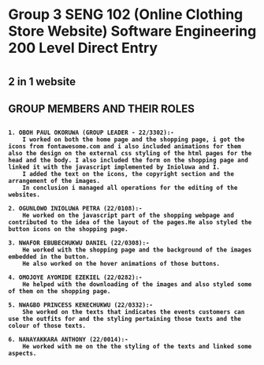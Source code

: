 <h1> Group 3 SENG 102 (Online Clothing Store Website) Software Engineering 200 Level Direct Entry<h1>
<h2> 2 in 1 website<h2>

<h2> GROUP MEMBERS AND THEIR ROLES<h2>

<h4>
    
    1. OBOH PAUL OKORUWA (GROUP LEADER - 22/3302):-
		I worked on both the home page and the shopping page, i got the icons from fontawesome.com and i also included animations for them also the design on the external css styling of the html pages for the head and the body. I also included the form on the shopping page and linked it with the javascript implemented by Inioluwa and I.
		I added the text on the icons, the copyright section and the arrangement of the images.
		In conclusion i managed all operations for the editing of the websites.

    2. OGUNLOWO INIOLUWA PETRA (22/0108):-
		He worked on the javascript part of the shopping webpage and contributed to the idea of the layout of the pages.He also styled the button icons on the shopping page.

    3. NWAFOR EBUBECHUKWU DANIEL (22/0308):-
		He worked with the shopping page and the background of the images embedded in the button.
		He also worked on the hover animations of those buttons.

    4. OMOJOYE AYOMIDE EZEKIEL (22/0282):-
		He helped with the downloading of the images and also styled some of them on the shopping page.

    5. NWAGBO PRINCESS KENECHUKWU (22/0332):-
		She worked on the texts that indicates the events customers can use the outfits for and the styling pertaining those texts and the colour of those texts.

    6. NANAYAKKARA ANTHONY (22/0014):-
		He worked with me on the the styling of the texts and linked some aspects.